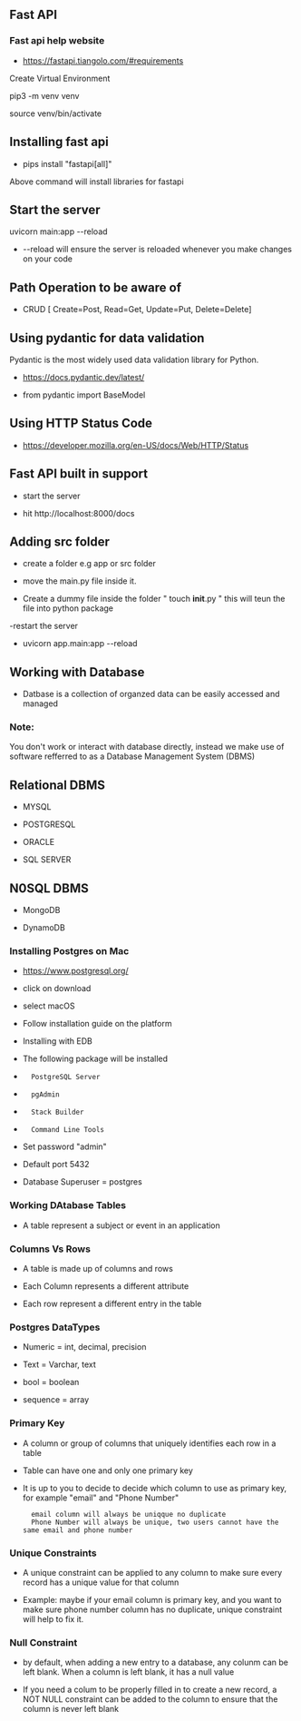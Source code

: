 ## Fast API

### Fast api help website

- https://fastapi.tiangolo.com/#requirements

Create Virtual Environment

pip3 -m venv venv

source venv/bin/activate

## Installing fast api

- pips install "fastapi[all]" 

Above command will install libraries for fastapi

## Start the server

uvicorn main:app --reload

- --reload will ensure the server is reloaded whenever you make changes on your code

## Path Operation to be aware of

- CRUD [ Create=Post, Read=Get, Update=Put, Delete=Delete]

## Using pydantic for data validation

Pydantic is the most widely used data validation library for Python.

- https://docs.pydantic.dev/latest/

- from pydantic import BaseModel

## Using HTTP Status Code

- https://developer.mozilla.org/en-US/docs/Web/HTTP/Status

## Fast API built in support

- start the server

- hit http://localhost:8000/docs

## Adding src folder

-  create a folder e.g app or src folder

- move the main.py file inside it.

- Create a dummy file inside the folder " touch __init__.py " this will teun the file into python package

-restart the server  

- uvicorn app.main:app --reload

## Working with Database

- Datbase is a collection of organzed data can be easily accessed and managed

### Note:
You don't work or interact with database directly, instead we make use of software refferred to as a Database Management System (DBMS)

## Relational DBMS

- MYSQL

- POSTGRESQL

- ORACLE

- SQL SERVER

## N0SQL DBMS

- MongoDB

- DynamoDB

### Installing Postgres on Mac

- https://www.postgresql.org/

- click on download

- select macOS

- Follow installation guide on the platform

- Installing with EDB 

- The following package will be installed

-       PostgreSQL Server
-       pgAdmin
-       Stack Builder
-       Command Line Tools

- Set password "admin"

- Default port 5432

- Database Superuser =  postgres

### Working DAtabase Tables

- A table represent a subject or event in an application

### Columns Vs Rows

- A table is made up of columns and rows

- Each Column represents a different attribute

- Each row represent a different entry in the table

### Postgres DataTypes

- Numeric = int, decimal, precision

- Text = Varchar, text

- bool = boolean

- sequence = array

### Primary Key

- A column or group of columns that uniquely identifies each row in a table

- Table can have one and only one primary key

- It is up to you to decide to decide which column to use as primary key, for example "email" and "Phone Number"

        email column will always be uniqque no duplicate
        Phone Number will always be unique, two users cannot have the same email and phone number

### Unique Constraints

- A unique constraint can be applied to any column to make sure every record has a unique value for that column

- Example: maybe if your email column is primary key, and you want to make sure phone number column has no duplicate, unique constraint will help to fix it.

### Null Constraint

- by default, when adding a new entry to a database, any colunm can be left blank. When a column is left blank, it has a null value

- If you need a colum to be properly filled in to create a new record, a NOT NULL constraint can be added to the column to ensure that the column is never left blank